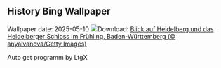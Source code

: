 ## History Bing Wallpaper
Wallpaper date: 2025-05-10
![](https://www.bing.com/th?id=OHR.HeidelbergSpring_DE-DE1255336849_UHD.jpg&w=1000)Download: [Blick auf Heidelberg und das Heidelberger Schloss im Frühling, Baden-Württemberg (© anyaivanova/Getty Images)](https://www.bing.com/th?id=OHR.HeidelbergSpring_DE-DE1255336849_UHD.jpg)

Auto get programm by LtgX
